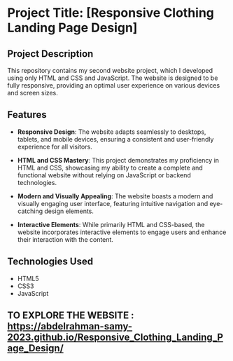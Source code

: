 # Project Title: [Responsive Clothing Landing Page Design] 

## Project Description

This repository contains my second website project, which I developed using only HTML and CSS and JavaScript. The website is designed to be fully responsive, providing an optimal user experience on various devices and screen sizes.

## Features

- **Responsive Design**: The website adapts seamlessly to desktops, tablets, and mobile devices, ensuring a consistent and user-friendly experience for all visitors.

- **HTML and CSS Mastery**: This project demonstrates my proficiency in HTML and CSS, showcasing my ability to create a complete and functional website without relying on JavaScript or backend technologies.

- **Modern and Visually Appealing**: The website boasts a modern and visually engaging user interface, featuring intuitive navigation and eye-catching design elements.

- **Interactive Elements**: While primarily HTML and CSS-based, the website incorporates interactive elements to engage users and enhance their interaction with the content.

## Technologies Used

- HTML5
- CSS3
- JavaScript

## TO EXPLORE THE WEBSITE : <https://abdelrahman-samy-2023.github.io/Responsive_Clothing_Landing_Page_Design/>
